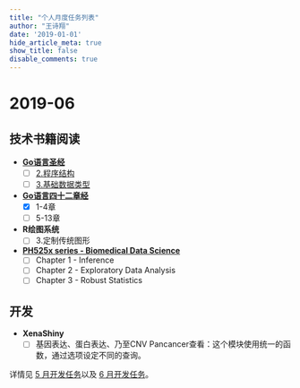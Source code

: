 ```yaml
---
title: "个人月度任务列表"
author: "王诗翔"
date: '2019-01-01'
hide_article_meta: true
show_title: false
disable_comments: true
---
```


# 2019-06

## 技术书籍阅读

- [**Go语言圣经**](https://books.studygolang.com/gopl-zh/)
  - [ ] [2.程序结构](https://books.studygolang.com/gopl-zh/ch2/ch2.html)
  - [ ] [3.基础数据类型](https://books.studygolang.com/gopl-zh/ch3/ch3.html)

- [**Go语言四十二章经**](https://www.jianshu.com/nb/29056963)
  - [x] 1-4章
  - [ ] 5-13章

- **R绘图系统**
  - [ ] 3.定制传统图形

- [**PH525x series - Biomedical Data Science**](https://genomicsclass.github.io/book/)
  - [ ] Chapter 1 - Inference
  - [ ] Chapter 2 - Exploratory Data Analysis
  - [ ] Chapter 3 - Robust Statistics

## 开发

- **XenaShiny**
  - [ ] 基因表达、蛋白表达、乃至CNV Pancancer查看：这个模块使用统一的函数，通过选项设定不同的查询。

详情见 [5 月开发任务](https://github.com/openbiox/XenaShiny/issues/21)以及 [6 月开发任务](https://github.com/openbiox/XenaShiny/issues/26)。
